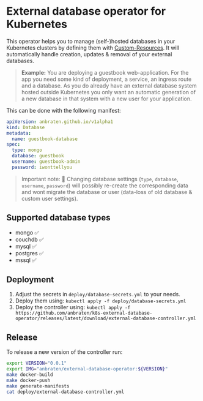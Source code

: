 # External database operator for Kubernetes

This operator helps you to manage (self-)hosted databases in your Kubernetes clusters by defining them with [Custom-Resources](https://kubernetes.io/docs/concepts/extend-kubernetes/api-extension/custom-resources/).
It will automatically handle creation, updates & removal of your external databases.

> **Example:** You are deploying a guestbook web-application. For the app you need some kind of deployment, a service, an ingress route and a database.
> As you do already have an external database system hosted outside Kubernetes you only want an automatic generation of a new database in that system with a new user for your application.

This can be done with the following manifest:

```yaml
apiVersion: anbraten.github.io/v1alpha1
kind: Database
metadata:
  name: guestbook-database
spec:
  type: mongo
  database: guestbook
  username: guestbook-admin
  password: iwonttellyou
```

> Important note: :rotating_light: Changing database settings (`type`, `database`, `username`, `password`) will possibly re-create the corresponding data and wont migrate the database or user (data-loss of old database & custom user settings).

## Supported database types

- mongo :white_check_mark:
- couchdb :white_check_mark:
- mysql :white_check_mark:
- postgres :white_check_mark:
- mssql :white_check_mark:

## Deployment

1. Adjust the secrets in `deploy/database-secrets.yml` to your needs.
1. Deploy them using: `kubectl apply -f deploy/database-secrets.yml`
1. Deploy the controller using: `kubectl apply -f https://github.com/anbraten/k8s-external-database-operator/releases/latest/download/external-database-controller.yml`

## Release

To release a new version of the controller run:

```bash
export VERSION="0.0.1"
export IMG="anbraten/external-database-operator:${VERSION}"
make docker-build
make docker-push
make generate-manifests
cat deploy/external-database-controller.yml
```
